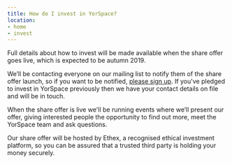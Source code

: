 ```yaml
---
title: How do I invest in YorSpace?
location:
- home
- invest
---
```

Full details about how to invest will be made available when the share offer goes live, which is expected to be autumn 2019.

We’ll be contacting everyone on our mailing list to notify them of the share offer launch, so if you want to be notified, <a href="https://yorspace.us16.list-manage.com/subscribe?u=87de39e1c0b0e9d7ec221831c&id=6979cefe92" target="_blank">please sign up</a>. If you've pledged to invest in YorSpace previously then we have your contact details on file and will be in touch.

When the share offer is live we'll be running events where we’ll present our offer, giving interested people the opportunity to find out more, meet the YorSpace team and ask questions.

Our share offer will be hosted by Ethex, a recognised ethical investment platform, so you can be assured that a trusted third party is holding your money securely.
